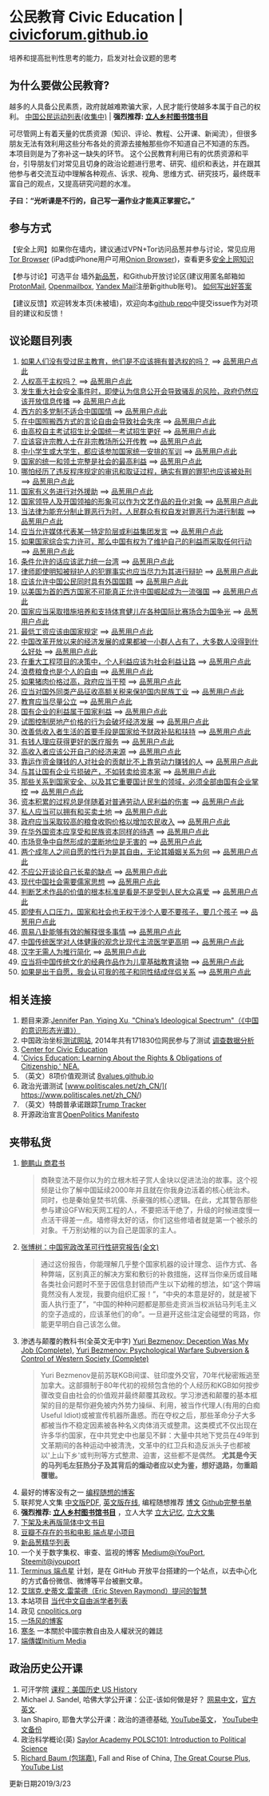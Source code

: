 # 公民教育 Civic Education | [civicforum.github.io](https://civicforum.github.io)
培养和提高批判性思考的能力，启发对社会议题的思考

## 为什么要做公民教育?

越多的人具备公民素质，政府就越难欺骗大家，人民才能行使越多本属于自己的权利。
[中国公民运动列表(收集中)](./civil_moves.md) | __强烈推荐: [立人乡村图书馆书目](./2019/liren_library_list.md)__

可尽管网上有着天量的优质资源（知识、评论、教程、公开课、新闻流），但很多朋友无法有效利用这些分布各处的资源去接触那些你不知道自己不知道的东西。
本项目则是为了弥补这一缺失的环节。
这个公民教育利用已有的优质资源和平台，引导朋友们对常见且切身的政治论题进行思考、研究、组织和表达，并在跟其他参与者交流互动中理解各种观点、诉求、视角、思维方式、研究技巧，最终既丰富自己的观点，又提高研究问题的水准。

**子曰：“光听课是不行的，自己写一遍作业才能真正掌握它。”**

## 参与方式
【安全上网】如果你在墙内，建议通过VPN+Tor访问品葱并参与讨论，常见应用[Tor Browser](https://www.torproject.org/projects/torbrowser.html) (iPad或iPhone用户可用[Onion Browser](https://blog.torproject.org/tor-heart-onion-browser-and-more-ios-tor))，查看更多[安全上网知识](./online_security.md)

【参与讨论】可选平台 墙外[新品葱](https://pincong.rocks)，和Github开放讨论区(建议用匿名邮箱如[ProtonMail](https://www.protonmail.com), [Openmailbox](https://www.openmailbox.org/), [Yandex Mail](https://mail.yandex.com/)注册新github账号)。 
[如何写出好答案](./guide.md)

【建议反馈】欢迎转发本页(未被墙)，欢迎向本[github repo](https://github.com/civicforum/civicforum.github.io)中提交issue作为对项目的建议和反馈！

## 议论题目列表
1. [如果人们没有受过民主教育，他们是不应该拥有普选权的吗？](https://github.com/civicforum/civicforum.github.io/issues/1) ==> [品葱用户点此](https://pincong.rocks/question/1223) 
2. [人权高于主权吗？](https://github.com/civicforum/civicforum.github.io/issues/2) ==> [品葱用户点此](https://pincong.rocks/question/1271)
3. [发生重大社会安全事件时，即使认为信息公开会导致骚乱的风险，政府仍然应该开放信息传播](https://github.com/civicforum/civicforum.github.io/issues/3) ==> [品葱用户点此](https://pincong.rocks/question/1293) 
4. [西方的多党制不适合中国国情](https://github.com/civicforum/civicforum.github.io/issues/4) ==> [品葱用户点此](https://pincong.rocks/question/1294) 
5. [在中国照搬西方式的言论自由会导致社会失序](https://github.com/civicforum/civicforum.github.io/issues/5) ==> [品葱用户点此](https://pincong.rocks/question/1295)
6. [由高校自主考试招生比全国统一考试招生更好](https://github.com/civicforum/civicforum.github.io/issues/6) ==> [品葱用户点此](https://pincong.rocks/question/1296) 
7. [应该容许宗教人士在非宗教场所公开传教](https://github.com/civicforum/civicforum.github.io/issues/7) ==> [品葱用户点此](https://pincong.rocks/question/1297) 
8. [中小学生或大学生，都应该参加国家统一安排的军训](https://github.com/civicforum/civicforum.github.io/issues/8) ==> [品葱用户点此](https://pincong.rocks/question/1299) 
9. [国家的统一和领土完整是社会的最高利益](https://github.com/civicforum/civicforum.github.io/issues/9) ==> [品葱用户点此](https://pincong.rocks/question/1300) 
10. [哪怕经历了违反程序规定的审讯和取证过程，确实有罪的罪犯也应该被处刑](https://github.com/civicforum/civicforum.github.io/issues/10) ==> [品葱用户点此](https://pincong.rocks/question/1378) 
11. [国家有义务进行对外援助](https://github.com/civicforum/civicforum.github.io/issues/11) ==> [品葱用户点此](https://pincong.rocks/question/1301) 
12. [国家领导人及开国领袖的形象可以作为文艺作品的丑化对象](https://github.com/civicforum/civicforum.github.io/issues/12) ==> [品葱用户点此](https://pincong.rocks/question/1292) 
13. [当法律为能充分制止罪恶行为时，人民群众有权自发对罪恶行为进行制裁](https://github.com/civicforum/civicforum.github.io/issues/13) ==> [品葱用户点此](https://pincong.rocks/question/1291) 
14. [应当允许媒体代表某一特定阶层或利益集团发言](https://github.com/civicforum/civicforum.github.io/issues/14) ==> [品葱用户点此](https://pincong.rocks/question/1302) 
15. [如果国家综合实力许可，那么中国有权为了维护自己的利益而采取任何行动](https://github.com/civicforum/civicforum.github.io/issues/15) ==> [品葱用户点此](https://pincong.rocks/question/1303) 
16. [条件允许的话应该武力统一台湾](https://github.com/civicforum/civicforum.github.io/issues/16) ==> [品葱用户点此](https://pincong.rocks/question/1304) 
17. [律师即使明知被辩护人的犯罪事实也应当尽力为其进行辩护](https://github.com/civicforum/civicforum.github.io/issues/17) ==> [品葱用户点此](https://pincong.rocks/question/1305) 
18. [应该允许中国公民同时具有外国国籍](https://github.com/civicforum/civicforum.github.io/issues/18) ==> [品葱用户点此](https://pincong.rocks/question/1306) 
19. [以美国为首的西方国家不可能真正允许中国崛起成为一流强国](https://github.com/civicforum/civicforum.github.io/issues/19) ==> [品葱用户点此](https://pincong.rocks/question/1307) 
20. [国家应当采取措施培养和支持体育健儿在各种国际比赛场合为国争光](https://github.com/civicforum/civicforum.github.io/issues/20) ==> [品葱用户点此](https://pincong.rocks/question/1308) 
21. [最低工资应该由国家规定](https://github.com/civicforum/civicforum.github.io/issues/21) ==> [品葱用户点此](https://pincong.rocks/question/1309) 
22. [中国改革开放以来的经济发展的成果都被一小群人占有了，大多数人没得到什么好处](https://github.com/civicforum/civicforum.github.io/issues/22) ==> [品葱用户点此](https://pincong.rocks/question/1310) 
23. [在重大工程项目的决策中，个人利益应该为社会利益让路](https://github.com/civicforum/civicforum.github.io/issues/23) ==> [品葱用户点此](https://pincong.rocks/question/1311) 
24. [浪费粮食也是个人的自由](https://github.com/civicforum/civicforum.github.io/issues/24) ==> [品葱用户点此](https://pincong.rocks/question/1312) 
25. [如果猪肉价格过高，政府应当干预](https://github.com/civicforum/civicforum.github.io/issues/25) ==> [品葱用户点此](https://pincong.rocks/question/1313) 
26. [应当对国外同类产品征收高额关税来保护国内民族工业](https://github.com/civicforum/civicforum.github.io/issues/26) ==> [品葱用户点此](https://pincong.rocks/question/1314) 
27. [教育应当尽量公立](https://github.com/civicforum/civicforum.github.io/issues/27) ==> [品葱用户点此](https://pincong.rocks/question/1315) 
28. [国有企业的利益属于国家利益](https://github.com/civicforum/civicforum.github.io/issues/28) ==> [品葱用户点此](https://pincong.rocks/question/1316) 
29. [试图控制房地产价格的行为会破坏经济发展](https://github.com/civicforum/civicforum.github.io/issues/29) ==> [品葱用户点此](https://pincong.rocks/question/1317) 
30. [改善低收入者生活的首要手段是国家给予财政补贴和扶持](https://github.com/civicforum/civicforum.github.io/issues/30) ==> [品葱用户点此](https://pincong.rocks/question/1318) 
31. [有钱人理应获得更好的医疗服务](https://github.com/civicforum/civicforum.github.io/issues/31) ==> [品葱用户点此](https://pincong.rocks/question/1319) 
32. [高收入者应该公开自己的经济来源](https://github.com/civicforum/civicforum.github.io/issues/32) ==> [品葱用户点此](https://pincong.rocks/question/1320) 
33. [靠运作资金赚钱的人对社会的贡献比不上靠劳动力赚钱的人](https://github.com/civicforum/civicforum.github.io/issues/33) ==> [品葱用户点此](https://pincong.rocks/question/1321) 
34. [与其让国有企业亏损破产，不如转卖给资本家](https://github.com/civicforum/civicforum.github.io/issues/34) ==> [品葱用户点此](https://pincong.rocks/question/1322) 
35. [那些关系到国家安全、以及其它重要国计民生的领域，必须全部由国有企业掌控](https://github.com/civicforum/civicforum.github.io/issues/35) ==> [品葱用户点此](https://pincong.rocks/question/1323) 
36. [资本积累的过程总是伴随着对普通劳动人民利益的伤害](https://github.com/civicforum/civicforum.github.io/issues/36) ==> [品葱用户点此](https://pincong.rocks/question/1324) 
37. [私人应当可以拥有和买卖土地](https://github.com/civicforum/civicforum.github.io/issues/37) ==> [品葱用户点此](https://pincong.rocks/question/1325) 
38. [政府应当采取较高的粮食收购价格以增加农民收入](https://github.com/civicforum/civicforum.github.io/issues/38) ==> [品葱用户点此](https://pincong.rocks/question/1326) 
39. [在华外国资本应享受和民族资本同样的待遇](https://github.com/civicforum/civicforum.github.io/issues/39) ==> [品葱用户点此](https://pincong.rocks/question/1208) 
40. [市场竞争中自然形成的垄断地位是无害的](https://github.com/civicforum/civicforum.github.io/issues/40) ==> [品葱用户点此](https://pincong.rocks/question/1328) 
41. [两个成年人之间自愿的性行为是其自由，无论其婚姻关系为何](https://github.com/civicforum/civicforum.github.io/issues/41) ==> [品葱用户点此](https://pincong.rocks/question/1329) 
42. [不应公开谈论自己长辈的缺点](https://github.com/civicforum/civicforum.github.io/issues/42) ==> [品葱用户点此](https://pincong.rocks/question/1330) 
43. [现代中国社会需要儒家思想](https://github.com/civicforum/civicforum.github.io/issues/43) ==> [品葱用户点此](https://pincong.rocks/question/1331) 
44. [判断艺术作品的价值的根本标准是看是不是受到人民大众喜爱](https://github.com/civicforum/civicforum.github.io/issues/44) ==> [品葱用户点此](https://pincong.rocks/question/1332) 
45. [即使有人口压力，国家和社会也无权干涉个人要不要孩子，要几个孩子](https://github.com/civicforum/civicforum.github.io/issues/45) ==> [品葱用户点此](https://pincong.rocks/question/1333) 
46. [周易八卦能够有效的解释很多事情](https://github.com/civicforum/civicforum.github.io/issues/46) ==> [品葱用户点此](https://pincong.rocks/question/1334)
47. [中国传统医学对人体健康的观念比现代主流医学更高明](https://github.com/civicforum/civicforum.github.io/issues/47) ==> [品葱用户点此](https://pincong.rocks/question/1230) 
48. [汉字无需人为推行简化](https://github.com/civicforum/civicforum.github.io/issues/48) ==> [品葱用户点此](https://pincong.rocks/question/1335) 
49. [应当将中国传统文化的经典作品作为儿童基础教育读物](https://github.com/civicforum/civicforum.github.io/issues/49) ==> [品葱用户点此](https://pincong.rocks/question/1336) 
50. [如果是出于自愿，我会认可我的孩子和同性结成伴侣关系](https://github.com/civicforum/civicforum.github.io/issues/50) ==> [品葱用户点此](https://pincong.rocks/question/1337) 


## 相关连接
1. 题目来源:[Jennifer Pan, Yiqing Xu, "China’s Ideological Spectrum"（《中国的意识形态光谱》）](http://jenpan.com/jen_pan/ideology.pdf)
2. 中国政治坐标[测试网站](http://zuobiao.me/), 2014年共有171830位网民参与了测试 [调查数据分析](https://blog.xavierskip.com/2015-05-03-politics-coordinate/)
3. [Center for Civic Education](http://www.civiced.org/)
4. ['Civics Education: Learning About the Rights & Obligations of Citizenship,' NEA.](http://www.nea.org/civicseducation)
5. （英文）8项价值观测试 [8values.github.io](https://8values.github.io/)
8. 政治光谱测试 [www.politiscales.net/zh_CN/]( https://www.politiscales.net/zh_CN/)
6. （英文）特朗普承诺跟踪[Trump Tracker](https://trumptracker.github.io/)
7. 开源政治宣言[OpenPolitics Manifesto](https://openpolitics.org.uk/manifesto/)

## 夹带私货
1. [鲍鹏山 商君书](https://www.youtube.com/watch?v=wxbZ6ujPxOg)
    > 商鞅变法不是你以为的立根木桩子赏人金块以促进法治的故事。这个视频是让你了解中国延续2000年并且就在你我身边活着的核心统治术。同时，也是秦始皇焚书坑儒、杀豪强的核心逻辑。在此，尤其警告那些参与建设GFW和天网工程的人，不要把活干绝了，升级的时候进度慢一点活干得差一点。墙修得太好的话，你们这些修墙者就是第一个被杀的对象。千万别幼稚的以为自己是国家的主人。
2. [张博树：中国宪政改革可行性研究报告(全文)](http://minzhuzhongguo.org/sz/report.pdf) 
    > 通过这份报告，你能理解几乎整个国家机器的设计理念、运作方式、各种弊端，区别真正的解决方案和敷衍的补救措施，这样当你亲历或目睹各类社会问题时不至于因信息封锁而产生以下幼稚的想法，如“这个弊端竟然没有人发现，我要向组织汇报！”，“中央的本意是好的，就是被下面人执行歪了”，“中国的种种问题都是那些走资派当权派钻马列毛主义的空子造成的，应该革他们的命”。一旦避开这些注定会碰壁的弯路，你能更早明白自己该怎么做。
3. 渗透与颠覆的教科书(全英文无中字) [Yuri Bezmenov: Deception Was My Job (Complete)](https://www.youtube.com/watch?v=y3qkf3bajd4), [Yuri Bezmenov: Psychological Warfare Subversion & Control of Western Society (Complete)](https://www.youtube.com/watch?v=5gnpCqsXE8g)
    > Yuri Bezmenov是前苏联KGB间谍、驻印度外交官，70年代秘密叛逃至加拿大。这部摄制于80年代初的视频包含他的个人经历和KGB如何按步骤改变自由社会的价值观并最终颠覆其政权。学习渗透和颠覆的基本框架的目的是帮你避免被内外势力操纵、利用，被当作代理人(有用的白痴Useful Idiot)或被宣传机器所蛊惑。而在夺权之后，那些革命分子大多都被当作不稳定因素被各种名义肉体消灭或整肃。这类模式不仅出现在许多华约国家，在中共党史中也屡见不鲜：大量中共地下党员在49年到文革期间的各种运动中被清洗，文革中的红卫兵和造反派头子也都被以'上山下乡'或判刑等方式整肃、迫害，这些都不是偶然。 __尤其是今天的马列毛左狂热分子及其背后的煽动者应以史为鉴，想好退路，勿重蹈覆辙。__
4. 最好的博客没有之一 [编程随想的博客](https://program-think.blogspot.com/)
5. 联邦党人文集 [中文版PDF](https://www.gench.edu.cn/_upload/article/e5/bd/536c20404bc4aa8c0aeb3bef50d5/cf27ec85-7636-4841-bb68-1904909d339d.pdf), [英文版在线](http://www.let.rug.nl/usa/documents/1786-1800/the-federalist-papers/), 编程随想推荐 [博文](https://program-think.blogspot.com/2014/01/share-books.html) [Github完整书单](https://github.com/programthink/books) 
7. __强烈推荐: [立人乡村图书馆书目](./2019/liren_library_list.md)__ ，立人大学 [立大记忆](https://lirencollege.xyz/), [立大文集](https://lrc.gitbooks.io/lrc/content/)
8. [下架及未再版简体中文书目](./2019/removed_books.md)
9. [豆瓣不存在的书和电影 端点星小项目](https://terminus2049.github.io/Not-exist-in-douban/)
10. [新品葱精华列表](./collection/pincong_rocks.md)
11. 一个关于数字集权、审查、监视的博客 [Medium@iYouPort](https://medium.com/@iyouport), [Steemit@iyouport](https://steemit.com/@iyouport)
12. [Terminus 端点星](https://terminus2049.github.io/) 计划，是在 GitHub 开放平台搭建的一个站点，以去中心化的方式备份微信、微博等平台被删文章。
13. [艾瑞克.史蒂文.雷蒙德（Eric Steven Raymond）提问的智慧](https://github.com/tvvocold/How-To-Ask-Questions-The-Smart-Way)
14. 本站项目 [当代中文自由派学者列表](./liberal_intellectual.md)
15. 政见 [cnpolitics.org](http://cnpolitics.org)
16. [一场风的博客](https://yichangfeng.home.blog)
17. [寒冬](https://zh.bitterwinter.org/) 一本關於中國宗教自由及人權狀況的雜誌 
18. [端傳媒Initium Media](https://theinitium.com)

## 政治历史公开课
1. 可汗学院 [课程：美国历史 US History](https://www.khanacademy.org/humanities/us-history)
2. Michael J. Sandel, 哈佛大学公开课：公正-该如何做是好？ [网易中文](http://open.163.com/special/justice/)，[官方英文](https://online-learning.harvard.edu/course/justice).
3. Ian Shapiro, 耶鲁大学公开课：政治的道德基础, [YouTube英文](https://politicalscience.yale.edu/people/ian-shapiro)， [YouTube中文备份](https://www.youtube.com/watch?v=alfUOk8Y5aY&list=PLE58J6pk7kv5S5xa5Ml6r9lbGE_3OQ12H&index=7)
4. 政治科学概论(英) [Saylor Academy POLSC101: Introduction to Political Science](https://learn.saylor.org/course/polsc101)
5. [Richard Baum (包瑞嘉)](https://en.wikipedia.org/wiki/Richard_Baum), Fall and Rise of China, [The Great Course Plus](https://www.thegreatcoursesplus.com/show/fall_and_rise_of_china), [YouTube List](https://www.youtube.com/playlist?list=PL7Df0vIaExSCZsIRgTaInNE7NuWcYBB4m)

更新日期2019/3/23
